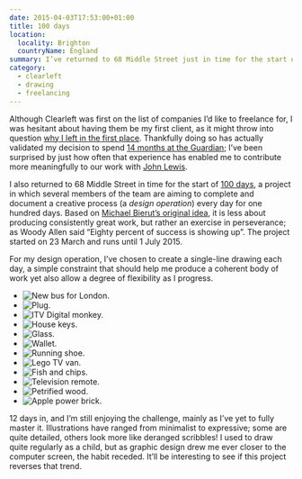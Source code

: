 ```yaml
---
date: 2015-04-03T17:53:00+01:00
title: 100 days
location:
  locality: Brighton
  countryName: England
summary: I’ve returned to 68 Middle Street just in time for the start of *100 days*, a collaborative project where the aim is to complete a creative process every day for one hundred days.
category:
  - clearleft
  - drawing
  - freelancing
---
```


Although Clearleft was first on the list of companies I’d like to freelance for, I was hesitant about having them be my first client, as it might throw into question [why I left in the first place][1]. Thankfully doing so has actually validated my decision to spend [14 months at the Guardian][2]; I’ve been surprised by just how often that experience has enabled me to contribute more meaningfully to our work with [John Lewis][3].

I also returned to 68 Middle Street in time for the start of [100 days][4], a project in which several members of the team are aiming to complete and document a creative process (a *design operation*) every day for one hundred days. Based on [Michael Bierut’s original idea][5], it is less about producing consistently great work, but rather an exercise in perseverance; as Woody Allen said “Eighty percent of success is showing up”. The project started on 23 March and runs until 1 July 2015.

For my design operation, I’ve chosen to create a single-line drawing each day, a simple constraint that should help me produce a coherent body of work yet also allow a degree of flexibility as I progress.

- ![New bus for London.](../media/2015/093/a1/1.jpg)
- ![Plug.](../media/2015/093/a1/2.jpg)
- ![ITV Digital monkey.](../media/2015/093/a1/3.jpg)
- ![House keys.](../media/2015/093/a1/4.jpg)
- ![Glass.](../media/2015/093/a1/5.jpg)
- ![Wallet.](../media/2015/093/a1/6.jpg)
- ![Running shoe.](../media/2015/093/a1/7.jpg)
- ![Lego TV van.](../media/2015/093/a1/8.jpg)
- ![Fish and chips.](../media/2015/093/a1/9.jpg)
- ![Television remote.](../media/2015/093/a1/10.jpg)
- ![Petrified wood.](../media/2015/093/a1/11.jpg)
- ![Apple power brick.](../media/2015/093/a1/12.jpg)

12 days in, and I’m still enjoying the challenge, mainly as I’ve yet to fully master it. Illustrations have ranged from minimalist to expressive; some are quite detailed, others look more like deranged scribbles! I used to draw quite regularly as a child, but as graphic design drew me ever closer to the computer screen, the habit receded. It’ll be interesting to see if this project reverses that trend.

[1]: /2013/302/a1/moving_in_moving_on/
[2]: /2015/020/a1/changing_gears/
[3]: http://johnlewis.com
[4]: http://clearleft100days.tumblr.com
[5]: http://designobserver.com/feature/five-years-of-100-days/24678
